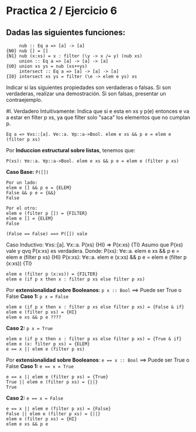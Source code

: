# Practica 2 / Ejercicio 6
## Dadas las siguientes funciones:
```
     nub :: Eq a => [a] -> [a]
{N0} nub [] = []
{N1} nub (x:xs) = x : filter (\y -> x /= y) (nub xs)
     union :: Eq a => [a] -> [a] -> [a]
{U0} union xs ys = nub (xs++ys)
     intersect :: Eq a => [a] -> [a] -> [a]
{I0} intersect xs ys = filter (\e -> elem e ys) xs
```
Indicar si las siguientes propiedades son verdaderas o falsas. Si son verdaderas, realizar una demostración. Si
son falsas, presentar un contraejemplo.

#I. Verdadero
Intuitivamente: Indica que si e esta en xs y p(e) entonces e va a estar en filter p xs, ya que filter solo "saca" los elementos que no cumplan p.
```
Eq a => ∀xs::[a]. ∀e::a. ∀p::a->Bool. elem e xs && p e = elem e (filter p xs)
```
Por **Induccion estructural sobre listas**, tenemos que:

```
P(xs): ∀e::a. ∀p::a->Bool. elem e xs && p e = elem e (filter p xs)
```
**Caso Base:** `P([])`
```
Por un lado:
elem e [] && p e = {ELEM}
False && p e = {&&}
False

Por el otro:
elem e (filter p []) = {FILTER}
elem e [] = {ELEM}
False

(False == False) ==> P([]) vale
```
Caso Inductivo: ∀xs::[a]. ∀x::a. P(xs) {HI} => P(x:xs) {TI}
Asumo que P(xs) vale y qvq P(x:xs) es verdadera.
Donde:
P(xs): ∀e::a. elem e xs && p e = elem e (filter p xs) {HI}
P(x:xs): ∀e::a. elem e (x:xs) && p e = elem e (filter p (x:xs)) {TI}

```
elem e (filter p (x:xs)) = {FILTER}
elem e (if p x then x : filter p xs else filter p xs)
```
Por **extensionalidad sobre Booleanos**: `p x :: Bool` ==> Puede ser True o False
**Caso 1:** `p x = False`
```
elem e (if p x then x : filter p xs else filter p xs) = {False & if}
elem e (filter p xs) = {HI}
elem e xs && p e ????
```
**Caso 2:** `p x = True`
```
elem e (if p x then x : filter p xs else filter p xs) = {True & if}
elem e (x: filter p xs) = {ELEM}
e == x || elem e (filter p xs) 
```
Por **extensionalidad sobre Booleanos**: `e == x :: Bool` ==> Puede ser True o False
**Caso 1:** `e == x = True`
```
e == x || elem e (filter p xs) = {True}
True || elem e (filter p xs) = {||}
True
```
**Caso 2:** `e == x = False`
```
e == x || elem e (filter p xs) = {False}
False || elem e (filter p xs) = {||}
elem e (filter p xs) = {HI}
elem e xs && p e
```
